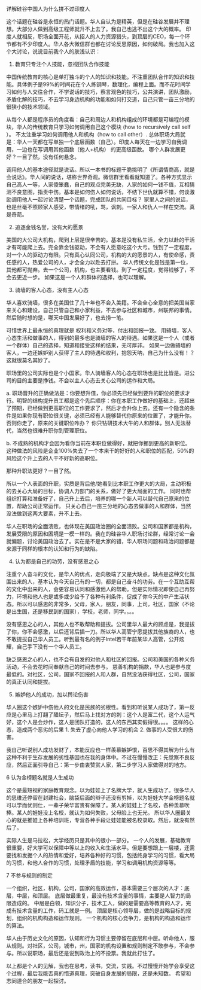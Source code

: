 详解硅谷中国人为什么拼不过印度人

这个话题在硅谷是永恒的热门话题。华人自认为是精英，但是在硅谷发展并不理想。大部分人做到高级工程师就升不上去了。我自己也逃不出这个大的概率。 印度人就相反，职场全面开花，从招人的人力资源猎头，到顶层的CEO，每一个环节都有不少印度人。华人各大微信群也都在讨论反思原因，如何破局。我也加入这个大讨论，说说目前我个人的肤浅认识：
 
1. 教育只专注个人技能，忽视团队合作技能

中国传统教育的核心是单打独斗的个人的知识和技能。不注重团队合作的知识和技能。具体例子是99%的时间花在个人练钢琴，数理化，编程上面。而不花时间学习如何与人交往合作，不学说话的技巧，察言观色的技巧，公共演讲，团队激励，矛盾化解的技巧，不去学习身边机构的功能和如何打交道，自己只管一亩三分地的很狭小的技术领域。 

从每个人都是程序员的角度看：自己和周边人和机构组成的环境都是可编程的模块，华人的传统教育只学习如何调用自己这个模块 (how to recursively call self ）。 不太注重学习如何调用他人和机构（how to call other）. 总体职场大局就是：华人一天都在写单独一个底层函数（自己）。印度人每天在一边学习自我调用，一边也在写调用其他函数（他人+机构） 的更高级函数。 哪个人群发展更好？一目了然，没有任何悬念。

调用他人的基本途径就是说话。所以一本书的标题干脆挑明了《所谓情商高，就是会说话》。华人间的说话，堪称世界奇观。微信群里看看就知道了。各种方式显示自己高人一等，人家傻笨蠢，自己的观点完美无缺，人家的如何一钱不值，互相猜测不良意图，指责中伤。基本是如何伤人如何说话，不结下世仇就算不错，何谈激励调用他人一起讨论清楚一个话题，完成团队的共同目标？ 家里人之间的说话，也是丝毫不照顾家人感受，带情绪的吼，骂，讽刺。一家人和仇人一样在交流。真是奇葩。

2. 追逐金钱名誉，没有大的愿景

美国的大公司大机构，爬到上层是很辛苦的。基本是没有私生活，全力以赴的干活才有可能爬上去。完全靠金钱驱动，不会有人愿意吃这个大亏。钱到了一定程度，对一个人的驱动力有限。只有真心认同公司，机构的大的愿景的人，有使命感，责任感的人，热爱公司的人，才会全力以赴去打拼。 华人传统文化是钱是第一位，其他都可抛弃。去一个公司，机构，也主要看钱。到了一定程度，觉得钱够了，不会去更近一步。 如果这是一个人和群体的选择，也可以理解。

3. 骑墙的客人心态，没有主人心态

华人喜欢骑墙，很多在美国住了几十年也不会入美籍。不会全心全意的把美国当家来关心和建设，自己只管自己和小家利益，不去参与社区和城市，州联邦的事情。然后随时想的是，哪天中国发展好了，也去捞一笔。

可惜世界上最永恒的真理就是 权利和义务对等，付出和回报一致。 用骑墙，客人心态生活和做事的人，得到的最多也是骑墙的客人的待遇。如果这是一个人（或者一个群体）自己的选择，知道和接受这样的结果，无可厚非。 如果一边做骑墙的客人，一边还嫉妒别人获得了主人的待遇和权利，抱怨天呐，自己为什么没有！？ 这就很莫名其妙了。

职场里的公司实际也是个小国家。华人骑墙客人的心态在职场也是比比皆是。进公司的目的主要是挣钱。不会以主人心态去关心公司的运作和大局。 

a. 职场晋升的正确做法是：你要想升值，你必须先已经做到要升的职位的要求才行。明智的结构提升员工都是这个先后顺序：你在本职工作做好的基础上，还超出了预期，已经做到更高职位的工作要求了，然后才会升你上去。还有一个隐含的条件是如果你现有职位很关键，必须已经有人能够替代你原来的位置了，才能升你。否则你走了，原来的关键职位咋办？ 你只钻研技术大牛的人和群体，别人无法替代，当然也很难升职你到管理职位。

b. 不成熟的机构才会因为看你当前在本职位做得好，就把你挪到更高的新职位。这种做法的风险是企业100%失去了一个本来干的好好的人和职位的匹配，50%的风险这个升上去的人干不好新的高职位。

那种升职法更好？一目了然。

所以一个人表面的升职，实质是背后他/她看到比本职工作更大的大局，主动积极的去关心大局的目标，协调人力部门的关系，做好了更大局面的工作。 同时也帮组织打算和准备好了，自己升上去后，培养的哪一个新人可以替代自己原来的位置，帮助公司正常运作。 只关心自己一亩三分地的心态去做事的人和群体，当然没法做到这两大要素，升不上去。

华人在职场的全面溃败，也体现在美国政治圈的全面溃败。公司和国家都是机构，发展受限的原因和困境是一模一样的。我在的硅谷华人职场讨论群，经常讨论一会就偏题，讨论美国政治去了。实在是不是大家的错，华人职场问题和政治问题都是来源于同样的根本的认知和行为的缺陷。

4. 认为都是自己的功劳，没有感恩之心

注重个人奋斗的文化，是华人的优点，走向极端了又是大缺点。缺点是这种文化氛围出来的人，基本认为今天自己有的一切，都是自己奋斗的功劳。在一个互助互帮的文化中出来的人，会更容易认同和感激他人的帮助。但是实际情况即使自己再努力，环境和他人也是或多或少给予了各种有利条件，促成了你今天的中产生活状态。所以可以感恩的非常多，父母，家人，朋友，同事，上司，社区，国家（不论是出生国，还是移民到的国家），学校，老师，同学。。。。

没有感恩之心的人，其他人也不敢帮助和提拔。公司里华人最大的顾虑是，我提拔了你，你不会感激，以后还背后插一刀。所以华人高管宁愿提拔其他族裔的人，也不敢提拔自己华人员工。听到最有名的例子Intel若干年前某华人高管，公开炫耀，自己手下没有一个华人员工。

缺乏感恩之心的人，也不会有自发的对他人和社区的回报。公司和美国的各种义务活动，不会去花时间奉献自己的时间去参与。 慈善机构的捐款，华人也是参与度最低的。对社区，公司，国家不回报的人和人群，自然没法获得社区，公司，国家的真正认同和提拔。


5. 嫉妒他人的成功，加以舆论伤害

华人圈这个嫉妒中伤他人的文化是民族的劣根性。看到和听说某人成功了，第一反应是心里马上打翻了醋坛子，然后马上找对方的刺：这个人是富二代，这个人运气好，这个人是会炒作，这人是团队打造的，这人的东西其实假得很。。。。  这样的心态，造成两个恶劣的后果 1. 失去了虚心向他人学习的机会 2. 做事的人受很大的伤害。

我自己听说别人成功发财了，本能反应也一样羡慕嫉妒恨，百思不得其解为什么有这种不利于生存发展的劣性基因也在我的身体中。不过在慢慢改正：先觉察不良反应，然后正面引导自己：第一步由衷赞赏人家，第二步学习人家做得对的地方。 

6 认为金榜题名就是人生成功

这个是最短视的家庭教育观念。以为娃娃上了名牌大学，就人生成功了。很多华人的思维还停留在封建社会，脑袋后面的辫子还没有剪掉，以为娃娃大学金榜题名就可以学而优则仕，一辈子荣华富贵有保障了。某人的娃娃上了名校，各种羡慕吹捧。某人的娃娃没上名校，就认为如何失败，父母脸上也无光。 所以华人圈最关心的就是推娃上各种培训班，专营各种手段让娃娃能被名校录取。然后，就没有然后了。 

实际人生是马拉松，大学经历只是其中的很小一部分。 一个人的发展，基础教育很重要，好大学可以保障中等以上的收入和生活水平。但是要想跟上一层楼，还需要找和发掘个人的热情和爱好，培养各种好的习惯，包括终身学习的习惯，看大局的习惯，和他人合作的习惯，处理矛盾的技能，学习和调用机构资源等等。

7 不参与规则的制定

一个组织，社区，机构，公司，国家的高效运作，基本需要三个层次的人才：底层，中层，和顶层。 底层做最重复，最没有技术含量的事情，主要是人智力的局限造成的。 中层是白领，知识分子，技术工人，做的是需要高等教育的人才，完成有技术含量的工作，码工就是一例。 顶层是核心领导层，做的是战略目标的规划，组织的机构构造和运作规则。 一个机构的核心竞争力，是机构的构造和运作的算法。

华人由于历史文化的原因，认知和行为习惯主要停留在底层和中层。听命他人，服从规则。对社区，公司，城市，州，国家的机构设置和规则制定不敢参与，不会参与。所以说职场，最后还是说到政治上的不投票。我就此打住了。 


以上都是个人的见解，我也在思考，读书，交流，实践。不过慢慢开始学会享受这个过程，最后我能否真的悟道真理，突破自身发展的局限，还是未知数。 希望和志同道合的朋友一起探讨。